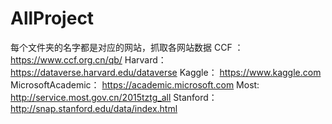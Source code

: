 # AllProject

每个文件夹的名字都是对应的网站，抓取各网站数据
CCF ： https://www.ccf.org.cn/qb/
Harvard： https://dataverse.harvard.edu/dataverse
Kaggle： https://www.kaggle.com
MicrosoftAcademic： https://academic.microsoft.com
Most: http://service.most.gov.cn/2015tztg_all
Stanford： http://snap.stanford.edu/data/index.html

